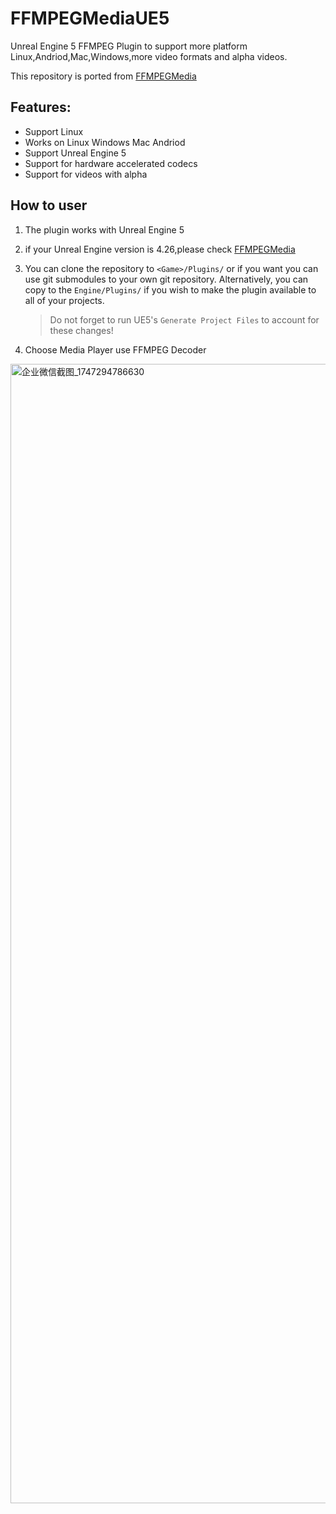 # FFMPEGMediaUE5

Unreal Engine 5 FFMPEG Plugin to support more platform Linux,Andriod,Mac,Windows,more video formats and alpha videos.

This repository is ported from [FFMPEGMedia](https://github.com/bakjos/FFMPEGMedia)

## Features:

* Support Linux
* Works on Linux Windows Mac Andriod
* Support Unreal Engine 5
* Support for hardware accelerated codecs
* Support for videos with alpha

## How to user

1. The plugin works with Unreal Engine 5
2. if your Unreal Engine version is 4.26,please check [FFMPEGMedia](https://github.com/bakjos/FFMPEGMedia)
3. You can clone the repository to `<Game>/Plugins/` or if you want you can use git submodules to your own git repository. Alternatively, you can copy to the `Engine/Plugins/` if you wish to make the plugin available to all of your projects.

   > Do not forget to run UE5's `Generate Project Files` to account for these changes!
   >
4. Choose Media Player use FFMPEG Decoder
<img width="1823" alt="企业微信截图_1747294786630" src="https://github.com/user-attachments/assets/604ebeb4-a356-4476-91d2-c073671473af" />
